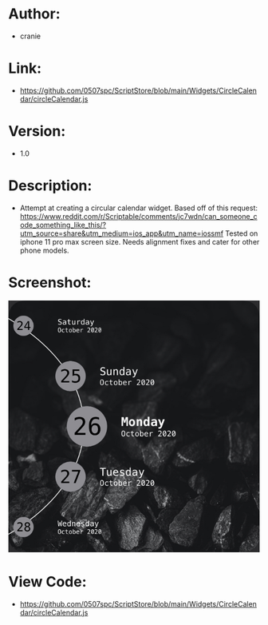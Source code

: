 # Author: 
- cranie
# Link:
- https://github.com/0507spc/ScriptStore/blob/main/Widgets/CircleCalendar/circleCalendar.js
# Version:
- 1.0
# Description:
- Attempt at creating a circular calendar widget. Based off of this request: https://www.reddit.com/r/Scriptable/comments/jc7wdn/can_someone_code_something_like_this/?utm_source=share&utm_medium=ios_app&utm_name=iossmf Tested on iphone 11 pro max screen size. Needs alignment fixes and cater for other phone models.
# Screenshot:
![Large Widget](https://github.com/0507spc/ScriptStore/blob/main/Widgets/CircleCalendar/Large.jpg?raw=true)
# View Code:
- https://github.com/0507spc/ScriptStore/blob/main/Widgets/CircleCalendar/circleCalendar.js
